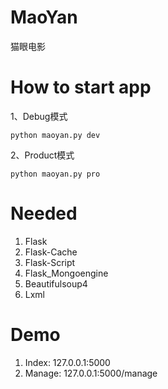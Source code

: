 # MaoYan
猫眼电影

# How to start app

1、Debug模式
```
python maoyan.py dev
```
2、Product模式
```
python maoyan.py pro
```

# Needed
1. Flask
2. Flask-Cache
3. Flask-Script
4. Flask_Mongoengine
5. Beautifulsoup4
6. Lxml



# Demo
1. Index: 127.0.0.1:5000
2. Manage: 127.0.0.1:5000/manage
